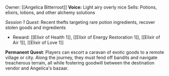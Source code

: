 Owner: [[Angelica Bitterroot]]
**Voice:** Light airy overly nice
Sells: Potions, elixirs, lotions, and other alchemy solutions

*Session 1 Quest*: Recent thefts targeting rare potion ingredients, recover stolen goods and ingredients
- Reward: [[Elixir of Health 1]], [[Elixir of Energy Restoration 1]], [[Elixir of Air 1]], [[Elixir of Love 1]]

**Permanent Quest**: Players can escort a caravan of exotic goods to a remote village or city. Along the journey, they must fend off bandits and navigate treacherous terrain, all while fostering goodwill between the destination vendor and Angelica's bazaar.